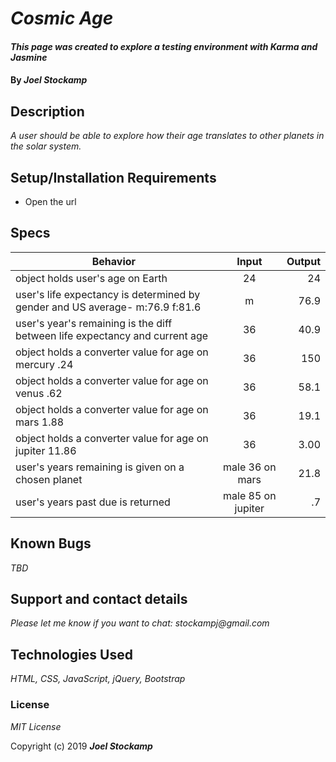 # _Cosmic Age_

#### _This page was created to explore a testing environment with Karma and Jasmine_

#### By _Joel Stockamp_

## Description

_A user should be able to explore how their age translates to other planets in the solar system._

## Setup/Installation Requirements

* Open the url


## Specs
| Behavior | Input | Output |
| ------------- |:-------------:| -----:|
|object holds user's age on Earth|24|24|
|user's life expectancy is determined by gender and US average- m:76.9 f:81.6 |m|76.9|
|user's year's remaining is the diff between life expectancy and current age|36|40.9|
|object holds a converter value for age on mercury .24|36|150|
|object holds a converter value for age on venus .62 |36|58.1|
|object holds a converter value for age on mars 1.88 |36|19.1|
|object holds a converter value for age on jupiter 11.86|36|3.00|
|user's years remaining is given on a chosen planet|male 36 on mars|21.8|
|user's years past due is returned |male 85 on jupiter |.7|


## Known Bugs

_TBD_

## Support and contact details

_Please let me know if you want to chat: stockampj@gmail.com_

## Technologies Used

_HTML, CSS, JavaScript, jQuery, Bootstrap_

### License

*MIT License*

Copyright (c) 2019 **_Joel Stockamp_**
